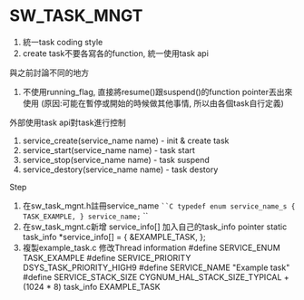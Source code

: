 # SW_TASK_MNGT


1. 統一task coding style
2. create task不要各寫各的function, 統一使用task api

與之前討論不同的地方

1. 不使用running_flag, 直接將resume()跟suspend()的function pointer丟出來使用 (原因:可能在暫停或開始的時候做其他事情, 所以由各個task自行定義)

外部使用task api對task進行控制

1. service_create(service_name name)  - init & create task
2. service_start(service_name name)   - task start
3. service_stop(service_name name)    - task suspend
4. service_destory(service_name name) - task destory

Step

1. 在sw_task_mgnt.h註冊service_name
` ``C
typedef enum service_name_s {
    TASK_EXAMPLE,
} service_name;
` ``
2. 在sw_task_mgnt.c新增 service_info[] 加入自己的task_info pointer
static task_info *service_info[] = {
    &EXAMPLE_TASK,
};
3. 複製example_task.c 修改Thread information
#define SERVICE_ENUM            TASK_EXAMPLE
#define SERVICE_PRIORITY        DSYS_TASK_PRIORITY_HIGH9
#define SERVICE_NAME            "Example task"
#define SERVICE_STACK_SIZE      CYGNUM_HAL_STACK_SIZE_TYPICAL + (1024 * 8)
task_info EXAMPLE_TASK

